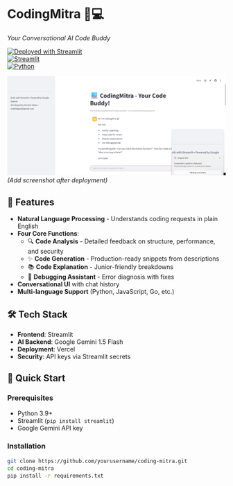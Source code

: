 # CodingMitra 🤖💻  
*Your Conversational AI Code Buddy*

[![Deployed with Streamlit](https://img.shields.io/badge/Streamlit-FF4B4B?style=for-the-badge&logo=Streamlit&logoColor=white)](https://codingmitra-g8oanbdcqcijlqtg6spbbj.streamlit.app/)  
[![Streamlit](https://img.shields.io/badge/Streamlit-FF4B4B?style=for-the-badge&logo=Streamlit&logoColor=white)](https://streamlit.io)  
[![Python](https://img.shields.io/badge/Python-3.9+-blue?style=for-the-badge&logo=python)](https://python.org)  

![CodingMitra Interface](CodingMitra.png) *(Add screenshot after deployment)*

## 🌟 Features
- **Natural Language Processing** - Understands coding requests in plain English
- **Four Core Functions**:
  - 🔍 **Code Analysis** - Detailed feedback on structure, performance, and security
  - ✨ **Code Generation** - Production-ready snippets from descriptions
  - 📚 **Code Explanation** - Junior-friendly breakdowns
  - 🐞 **Debugging Assistant** - Error diagnosis with fixes
- **Conversational UI** with chat history
- **Multi-language Support** (Python, JavaScript, Go, etc.)

## 🛠️ Tech Stack
- **Frontend**: Streamlit
- **AI Backend**: Google Gemini 1.5 Flash
- **Deployment**: Vercel
- **Security**: API keys via Streamlit secrets

## 🚀 Quick Start

### Prerequisites
- Python 3.9+
- Streamlit (`pip install streamlit`)
- Google Gemini API key

### Installation
```bash
git clone https://github.com/yourusername/coding-mitra.git
cd coding-mitra
pip install -r requirements.txt
